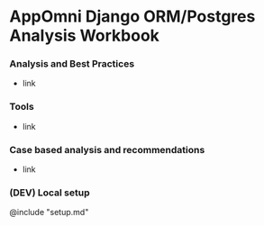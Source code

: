 # AppOmni Django ORM/Postgres Analysis Workbook

### Analysis and Best Practices 

- link

### Tools

- link

### Case based analysis and recommendations

- link

### 

### (DEV) Local setup

@include "setup.md"